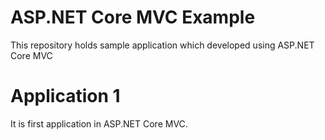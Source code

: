 # ASP.NET Core MVC Example
This repository holds sample application which developed using ASP.NET Core MVC
# Application 1
It is first application in ASP.NET Core MVC.
